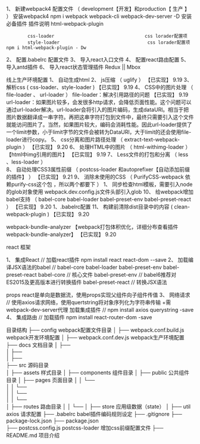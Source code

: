 1、 新建webpack4 配置文件 （ development【开发】和production【 生产 】  ）
    安装webpack4 
        npm i webpack webpack-cli webpack-dev-server -D
    安装必备插件
        插件说明
            html-webpack-plugin

            css-loader                                  css lorader配置项
            style-loader                                 css lorader配置项
    npm i html-webpack-plugin - Dw
2、 配置.babelrc 配置文件
3、 导入react入口文件
4、 配置react路由配置
5、 导入antd插件
6、 导入react状态管理插件 Redux || Mbox
 

线上生产环境配置
1、 自动生成html
2、 js压缩  （ uglify ）                                                                        【已实现】   9.19
3、 解析css ( css-loader、style-loader )                                                        【已实现】   9.19
4、 CSS中的图片处理  （ file-loader 、 url-loader ） file-loader：解决引用路径的问题                 【已实现】   9.19
    url-loader：如果图片较多，会发很多http请求，会降低页面性能。这个问题可以通过url-loader解决。url-loader会将引入的图片编码，生成dataURl。相当于把图片数据翻译成一串字符。再把这串字符打包到文件中，最终只需要引入这个文件就能访问图片了。当然，如果图片较大，编码会消耗性能。因此url-loader提供了一个limit参数，小于limit字节的文件会被转为DataURl，大于limit的还会使用file-loader进行copy。
5、 css分离和图片路径处理 （ extract-text-webpack-plugin ）                                         【已实现】   9.20
6、 处理HTML中的图片 （ html-withimg-loader ）【html中img引用的图片】                                   【已实现】   9.19
7、 Less文件的打包和分离 （ less 、less-loader ）           
8、 自动处理CSS3属性前缀 （ postcss-loader 和autoprefixer【自动添加前缀的插件】 ）                      【已实现】   9.21
9、 消除未使用的CSS  （ PurifyCSS-webpack 依赖purify-css这个包 ，所以两个都要下 ）
        1、 同步检查html模板，需要引入node的glob对象使用  webpack.dev.config.js文件头部引入glob
10、 给webpack增加babel支持  （ babel-core babel-loader babel-preset-env babel-preset-react ）      【已实现】   9.20
    1、.babelrc配置
11、 构建前清除dist目录中的内容 ( clean-webpack-plugin )                                                【已实现】   9.20


webpack-bundle-analyzer 【webpack打包体积优化，详细分布查看插件 webpack-bundle-analyzer】              【已实现】    9.20


react 框架

1、 集成React                                    // 加载react插件 npm install react react-dom --save
2、 加载编译JSX语法的babel                         // babel-core babel-loader babel-preset-env babel-preset-react
        babel-core                              // 核心文件
        babel-preset-env                        // babel6推荐对ES2015及更高版本进行转换插件
        babel-preset-react                      // 转换JSX语法

props
react是单向是数据流，使用props实现父组件向子组件传值
3、 网络请求                                      // 使用axios请求网络，使用quertstring将对象序列化为字符串传输
        +需webpack-dev-server代理
        加载集成插件                              // npm install axios querystring -save
4、 集成路由                                     //  加载插件 npm install react-router-dom -save



目录结构
├── config                                  webpack配置文件目录
│   ├── webpack.conf.build.js               webpack开发环境配置
│   ├── webpack.conf.dev.js                 webpack生产环境配置
├── docs                                    文档目录
│   ├──  
│   ├──  
│   ├──  
├── src                                     源码目录    
│   ├── assets                              样式目录
│   ├── components                          组件目录
│   ├── public                              公共组件目录
│   ├── pages                               页面目录
│   │   └──                     
│   │       └──                       
│   │           └──                  
│   │           └──              
│   ├── routes                              路由目录
│   │    └── 
│   ├── store                               应用级数据（state）
│   ├── util                                axios 请求配置
├── .babelrc                                babel插件编码规则设定
├── .gitignore
├── package-lock.json
├── package.json                          
├── postcss.config.js                       postcss-loader 增加css前缀配置文件
├── README.md                               项目介绍
